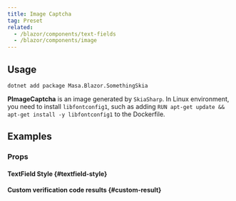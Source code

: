 ```yaml
---
title: Image Captcha
tag: Preset
related:
  - /blazor/components/text-fields
  - /blazor/components/image
---
```


## Usage

```shell
dotnet add package Masa.Blazor.SomethingSkia
```

**PImageCaptcha** is an image generated by `SkiaSharp`. In Linux environment, you need to install `libfontconfig1`, such
as adding `RUN apt-get update && apt-get install -y libfontconfig1` to the Dockerfile.

<masa-example file="Examples.components.image_captcha.Usage" disable-reason="Currently dotnet9 wasm use skiasharp exist
issue: https://github.com/mono/SkiaSharp/issues/3224"></masa-example>

## Examples

### Props

#### TextField Style {#textfield-style}

<masa-example file="Examples.components.image_captcha.TextFieldStyle"
disable-reason="Currently dotnet9 wasm use skiasharp exist issue: https://github.com/mono/SkiaSharp/issues/3224">
</masa-example>

#### Custom verification code results {#custom-result}

<masa-example file="Examples.components.image_captcha.VerifyCode"
disable-reason="Currently dotnet9 wasm use skiasharp exist issue: https://github.com/mono/SkiaSharp/issues/3224">
</masa-example>
